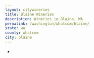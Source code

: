 ```yaml
---
layout: citywineries
title: Blaine Wineries
description: Wineries in Blaine, WA
permalink: /washington/whatcom/blaine/
state: wa
county: whatcom
city: blaine
---
```

-
